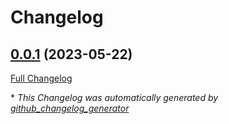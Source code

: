 # Changelog

## [0.0.1](https://github.com/brsynth/taxonid/tree/0.0.1) (2023-05-22)

[Full Changelog](https://github.com/brsynth/taxonid/compare/8a87fd1304276a255f5daa8d5bbae3d5a0201faa...0.0.1)



\* *This Changelog was automatically generated by [github_changelog_generator](https://github.com/github-changelog-generator/github-changelog-generator)*
